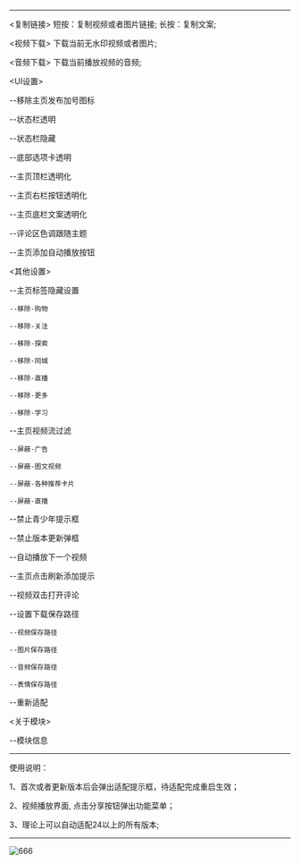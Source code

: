 ******************************************************
<复制链接> 短按：复制视频或者图片链接; 长按：复制文案;

<视频下载> 下载当前无水印视频或者图片;

<音频下载> 下载当前播放视频的音频;

<UI设置> 

  --移除主页发布加号图标
  
  --状态栏透明
  
  --状态栏隐藏
  
  --底部选项卡透明
  
  --主页顶栏透明化
  
  --主页右栏按钮透明化
  
  --主页底栏文案透明化

  --评论区色调跟随主题
  
  --主页添加自动播放按钮

<其他设置> 

  --主页标签隐藏设置
  
    --移除-购物
  
    --移除-关注
  
    --移除-探索
  
    --移除-同城
  
    --移除-直播
  
    --移除-更多
  
    --移除-学习
  
  --主页视频流过滤
    
    --屏蔽-广告
  
    --屏蔽-图文视频
  
    --屏蔽-各种推荐卡片
  
    --屏蔽-直播
  
  --禁止青少年提示框
  
  --禁止版本更新弹框
  
  --自动播放下一个视频
  
  --主页点击刷新添加提示
  
  --视频双击打开评论
  
  --设置下载保存路径
      
    --视频保存路径
  
    --图片保存路径
      
    --音频保存路径
  
    --表情保存路径

  --重新适配
  
<关于模块> 
  
  --模块信息

******************************************************
使用说明：

1、首次或者更新版本后会弹出适配提示框，待适配完成重启生效；

2、视频播放界面, 点击分享按钮弹出功能菜单；

3、理论上可以自动适配24以上的所有版本;
******************************************************

![666](https://user-images.githubusercontent.com/1235777/231109896-09c4c831-3f45-4939-9ffc-b625123d4871.jpg)






